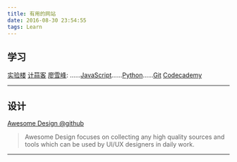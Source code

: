```yaml
---
title: 有用的网站
date: 2016-08-30 23:54:55
tags: Learn
---
```


## 学习
[实验楼](https://www.shiyanlou.com)
[计蒜客](https://www.jisuanke.com)
[廖雪峰](http://www.liaoxuefeng.com): ......[JavaScript](http://www.liaoxuefeng.com/wiki/001434446689867b27157e896e74d51a89c25cc8b43bdb3000)......[Python](http://www.liaoxuefeng.com/wiki/0014316089557264a6b348958f449949df42a6d3a2e542c000)......[Git](http://www.liaoxuefeng.com/wiki/0013739516305929606dd18361248578c67b8067c8c017b000)
[Codecademy](https://www.codecademy.com)

---

## 设计
[Awesome Design @github](https://github.com/gztchan/awesome-design)
> Awesome Design focuses on collecting any high quality sources and tools which can be used by UI/UX designers in daily work.

---

